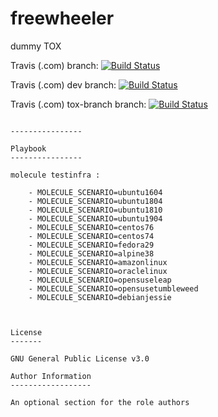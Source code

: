 # freewheeler
dummy TOX




Travis (.com) branch:
[![Build Status](https://travis-ci.com/githubfoam/freewheeler.svg?branch=master)](https://travis-ci.com/githubfoam/freewheeler)  

Travis (.com) dev branch:
[![Build Status](https://travis-ci.com/githubfoam/freewheeler.svg?branch=dev)](https://travis-ci.com/githubfoam/freewheeler)  

Travis (.com) tox-branch branch:
[![Build Status](https://travis-ci.com/githubfoam/freewheeler.svg?branch=tox-branch)](https://travis-ci.com/githubfoam/freewheeler)  




~~~~

----------------

Playbook
----------------

molecule testinfra :

    - MOLECULE_SCENARIO=ubuntu1604
    - MOLECULE_SCENARIO=ubuntu1804
    - MOLECULE_SCENARIO=ubuntu1810
    - MOLECULE_SCENARIO=ubuntu1904
    - MOLECULE_SCENARIO=centos76
    - MOLECULE_SCENARIO=centos74
    - MOLECULE_SCENARIO=fedora29
    - MOLECULE_SCENARIO=alpine38
    - MOLECULE_SCENARIO=amazonlinux
    - MOLECULE_SCENARIO=oraclelinux
    - MOLECULE_SCENARIO=opensuseleap
    - MOLECULE_SCENARIO=opensusetumbleweed
    - MOLECULE_SCENARIO=debianjessie



License
-------

GNU General Public License v3.0

Author Information
------------------

An optional section for the role authors


~~~~
